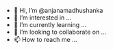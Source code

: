 - 👋 Hi, I’m @anjanamadhushanka
- 👀 I’m interested in ...
- 🌱 I’m currently learning ...
- 💞️ I’m looking to collaborate on ...
- 📫 How to reach me ...

<!---
anjanamadhushanka/anjanamadhushanka is a ✨ special ✨ repository because its `README.md` (this file) appears on your GitHub profile.
You can click the Preview link to take a look at your changes.
--->
